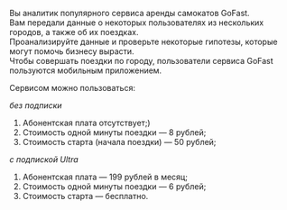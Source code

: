Вы аналитик популярного сервиса аренды самокатов GoFast. \
Вам передали данные о некоторых пользователях из нескольких городов, а также об их поездках.\
Проанализируйте данные и проверьте некоторые гипотезы, которые могут помочь бизнесу вырасти.\
Чтобы совершать поездки по городу, пользователи сервиса GoFast пользуются мобильным приложением.

Сервисом можно пользоваться:

*без подписки*
1. Абонентская плата отсутствует;)
2. Стоимость одной минуты поездки — 8 рублей;
3. Стоимость старта (начала поездки) — 50 рублей;

*с подпиской Ultra*
1. Абонентская плата — 199 рублей в месяц;
2. Стоимость одной минуты поездки — 6 рублей;
3. Стоимость старта — бесплатно.
